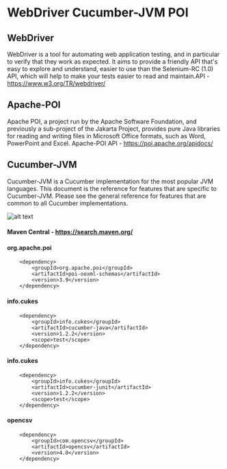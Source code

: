 # WebDriver Cucumber-JVM POI


## WebDriver

WebDriver is a tool for automating web application testing, and in particular to verify that they work as expected. It aims to provide a friendly API that's easy to explore and understand, easier to use than the Selenium-RC (1.0) API, which will help to make your tests easier to read and maintain.API - https://www.w3.org/TR/webdriver/

## Apache-POI

Apache POI, a project run by the Apache Software Foundation, and previously a sub-project of the Jakarta Project, provides pure Java libraries for reading and writing files in Microsoft Office formats, such as Word, 
PowerPoint and Excel. Apache-POI API - https://poi.apache.org/apidocs/

## Cucumber-JVM

Cucumber-JVM is a Cucumber implementation for the most popular JVM languages.  This document is the reference for features that are specific to Cucumber-JVM.  Please see the general reference for features that are common to all Cucumber implementations.

![alt text](https://goo.gl/kC61fA)

#### Maven Central - https://search.maven.org/

#### org.apache.poi

        <dependency>
            <groupId>org.apache.poi</groupId>
            <artifactId>poi-ooxml-schemas</artifactId>
            <version>3.9</version>
        </dependency>
        
#### info.cukes
        <dependency>
            <groupId>info.cukes</groupId>
            <artifactId>cucumber-java</artifactId>
            <version>1.2.2</version>
            <scope>test</scope>
        </dependency>
        
#### info.cukes        
        <dependency>
            <groupId>info.cukes</groupId>
            <artifactId>cucumber-junit</artifactId>
            <version>1.2.2</version>
            <scope>test</scope>
        </dependency>
        
#### opencsv
        <dependency>
            <groupId>com.opencsv</groupId>
            <artifactId>opencsv</artifactId>
            <version>4.0</version>
        </dependency>
        
        
